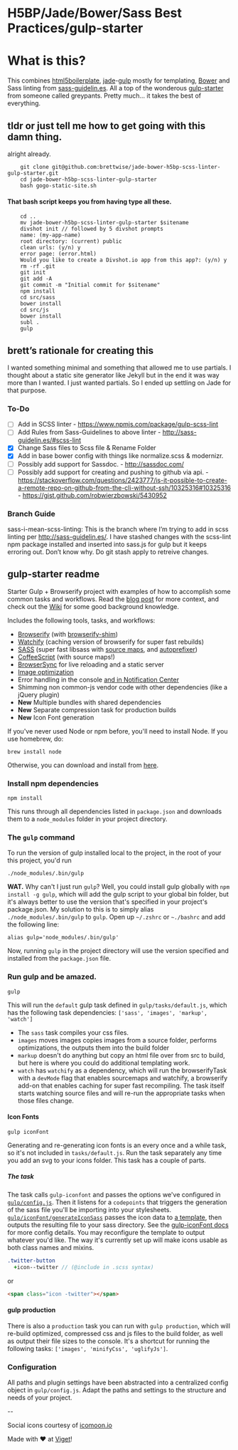 H5BP/Jade/Bower/Sass Best Practices/gulp-starter
============

# What is this?
This combines [html5boilerplate](https://github.com/h5bp/html5-boilerplate), [jade](https://github.com/jadejs/jade)-[gulp](https://www.npmjs.com/package/gulp-jade) mostly for templating, [Bower](https://github.com/bower/bower) and Sass linting from [sass-guidelin.es](http://sass-guidelin.es/#scss-lint). All a top of the wonderous [gulp-starter](https://github.com/greypants/gulp-starter) from someone called greypants. Pretty much... it takes the best of everything.

## tldr or just tell me how to get going with this damn thing.
alright already.

```
    git clone git@github.com:brettwise/jade-bower-h5bp-scss-linter-gulp-starter.git
    cd jade-bower-h5bp-scss-linter-gulp-starter
    bash gogo-static-site.sh
```

#### That bash script keeps you from having type all these.

```
    cd .. 
    mv jade-bower-h5bp-scss-linter-gulp-starter $sitename
    divshot init // followed by 5 divshot prompts
    name: (my-app-name)                                 
    root directory: (current) public
    clean urls: (y/n) y
    error page: (error.html)
    Would you like to create a Divshot.io app from this app?: (y/n) y
    rm -rf .git
    git init
    git add -A
    git commit -m "Initial commit for $sitename"
    npm install
    cd src/sass
    bower install
    cd src/js
    bower install
    subl .
    gulp
```

## brett’s rationale for creating this
I wanted something minimal and something that allowed me to use partials. I thought about a static site generator like Jekyll but in the end it was way more than I wanted. I just wanted partials. So I ended up settling on Jade for that purpose.

### To-Do
- [ ] Add in SCSS linter - https://www.npmjs.com/package/gulp-scss-lint
- [ ] Add Rules from Sass-Guidelines to above linter - http://sass-guidelin.es/#scss-lint
- [x] Change Sass files to Scss file & Rename Folder
- [x] Add in base bower config with things like normalize.scss & modernizr.
- [ ] Possibly add support for Sassdoc. - http://sassdoc.com/
- [ ] Possibly add support for creating and pushing to github via api. - https://stackoverflow.com/questions/2423777/is-it-possible-to-create-a-remote-repo-on-github-from-the-cli-without-ssh/10325316#10325316 - https://gist.github.com/robwierzbowski/5430952

### Branch Guide
sass-i-mean-scss-linting: This is the branch where I’m trying to add in scss linting per http://sass-guidelin.es/. I have stashed changes with the scss-lint npm package installed and inserted into sass.js for gulp but it keeps erroring out. Don’t know why. Do git stash apply to retreive changes.

## gulp-starter readme
Starter Gulp + Browserify project with examples of how to accomplish some common tasks and workflows. Read the [blog post](http://viget.com/extend/gulp-browserify-starter-faq) for more context, and check out the [Wiki](https://github.com/greypants/gulp-starter/wiki) for some good background knowledge.

Includes the following tools, tasks, and workflows:

- [Browserify](http://browserify.org/) (with [browserify-shim](https://github.com/thlorenz/browserify-shim))
- [Watchify](https://github.com/substack/watchify) (caching version of browserify for super fast rebuilds)
- [SASS](http://sass-lang.com/) (super fast libsass with [source maps](https://github.com/sindresorhus/gulp-ruby-sass#sourcemap), and [autoprefixer](https://github.com/sindresorhus/gulp-autoprefixer))
- [CoffeeScript](http://coffeescript.org/) (with source maps!)
- [BrowserSync](http://browsersync.io) for live reloading and a static server
- [Image optimization](https://www.npmjs.com/package/gulp-imagemin)
- Error handling in the console [and in Notification Center](https://github.com/mikaelbr/gulp-notify)
- Shimming non common-js vendor code with other dependencies (like a jQuery plugin)
- **New** Multiple bundles with shared dependencies
- **New** Separate compression task for production builds
- **New** Icon Font generation

If you've never used Node or npm before, you'll need to install Node.
If you use homebrew, do:

```
brew install node
```

Otherwise, you can download and install from [here](http://nodejs.org/download/).

### Install npm dependencies
```
npm install
```

This runs through all dependencies listed in `package.json` and downloads them to a `node_modules` folder in your project directory.

### The `gulp` command
To run the version of gulp installed local to the project, in the root of your this project, you'd run

```
./node_modules/.bin/gulp
```

**WAT.** Why can't I just run `gulp`? Well, you could install gulp globally with `npm install -g gulp`, which will add the gulp script to your global bin folder, but it's always better to use the version that's specified in your project's package.json.  My solution to this is to simply alias `./node_modules/.bin/gulp` to `gulp`. Open up `~/.zshrc` or `~./bashrc` and add the following line:

```
alias gulp='node_modules/.bin/gulp'
```
Now, running `gulp` in the project directory will use the version specified and installed from the `package.json` file.

### Run gulp and be amazed.

```
gulp
```

This will run the `default` gulp task defined in `gulp/tasks/default.js`, which has the following task dependencies: `['sass', 'images', 'markup', 'watch']`
- The `sass` task compiles your css files.
- `images` moves images copies images from a source folder, performs optimizations, the outputs them into the build folder
- `markup` doesn't do anything but copy an html file over from src to build, but here is where you could do additional templating work.
- `watch` has `watchify` as a dependency, which will run the browserifyTask with a `devMode` flag that enables sourcemaps and watchify, a browserify add-on that enables caching for super fast recompiling. The task itself starts watching source files and will re-run the appropriate tasks when those files change.

#### Icon Fonts

```
gulp iconFont
```

Generating and re-generating icon fonts is an every once and a while task, so it's not included in `tasks/default.js`. Run the task separately any time you add an svg to your icons folder. This task has a couple of parts.

##### The task
The task calls `gulp-iconfont` and passes the options we've configured in [`gulp/config.js`](https://github.com/greypants/gulp-starter/blob/icon-font/gulp/config.js#L27). Then it listens for a `codepoints` that triggers the generation of the sass file you'll be importing into your stylesheets. [`gulp/iconFont/generateIconSass`](./gulp/tasks/iconFont/generateIconSass.js) passes the icon data to [a template](./gulp/tasks/iconFont/template.sass.swig), then outputs the resulting file to your sass directory. See the [gulp-iconFont docs](https://github.com/nfroidure/gulp-iconfont) for more config details. You may reconfigure the template to output whatever you'd like. The way it's currently set up will make icons usable as both class names and mixins.

```sass
.twitter-button
  +icon--twitter // (@include in .scss syntax)
```

or 

```html
<span class="icon -twitter"></span>
```

#### gulp production

There is also a `production` task you can run with `gulp production`, which will re-build optimized, compressed css and js files to the build folder, as well as output their file sizes to the console. It's a shortcut for running the following tasks: `['images', 'minifyCss', 'uglifyJs']`.

### Configuration
All paths and plugin settings have been abstracted into a centralized config object in `gulp/config.js`. Adapt the paths and settings to the structure and needs of your project.


-- 

Social icons courtesy of [icomoon.io](https://icomoon.io/#icons-icomoon)</small>

Made with ♥ at [Viget](http://viget.com)!
